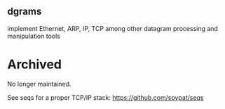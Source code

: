 ## dgrams
implement Ethernet, ARP, IP, TCP among other datagram processing and manipulation tools

# Archived
No longer maintained.

See seqs for a proper TCP/IP stack: https://github.com/soypat/seqs